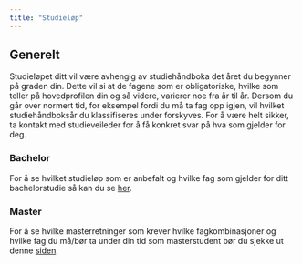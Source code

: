 ```yaml
---
title: "Studieløp"
---
```


## Generelt

Studieløpet ditt vil være avhengig av studiehåndboka det året du begynner på graden din. Dette vil si at de fagene som er obligatoriske, hvilke som teller på hovedprofilen din og så videre, varierer noe fra år til år. Dersom du går over normert tid, for eksempel fordi du må ta fag opp igjen, vil hvilket studiehåndboksår du klassifiseres under forskyves. For å være helt sikker, ta kontakt med studieveileder for å få konkret svar på hva som gjelder for deg.

### Bachelor
For å se hvilket studieløp som er anbefalt og hvilke fag som gjelder for ditt bachelorstudie så kan du se [her](http://www.ntnu.no/studier/studieplan-realfag#programmeCode=BIT).

### Master
For å se hvilke masterretninger som krever hvilke fagkombinasjoner og hvilke fag du må/bør ta under din tid som masterstudent bør du sjekke ut denne [siden](http://www.ntnu.no/studier/studieplan-realfag#programmeCode=MSIT).
